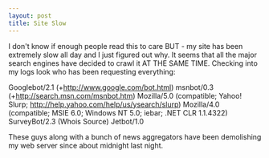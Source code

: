 ```yaml
--- 
layout: post
title: Site Slow
---
```

I don't know if enough people read this to care BUT - my site has been extremely slow all day and I just figured out why. It seems that all the major search engines have decided to crawl it AT THE SAME TIME. Checking into my logs look who has been requesting everything:

Googlebot/2.1 (+http://www.google.com/bot.html)
msnbot/0.3 (+http://search.msn.com/msnbot.htm)
Mozilla/5.0 (compatible; Yahoo! Slurp; http://help.yahoo.com/help/us/ysearch/slurp)
Mozilla/4.0 (compatible; MSIE 6.0; Windows NT 5.0; iebar; .NET CLR 1.1.4322)
SurveyBot/2.3 (Whois Source)
Jetbot/1.0

These guys along with a bunch of news aggregators have been demolishing my web server since about midnight last night.
